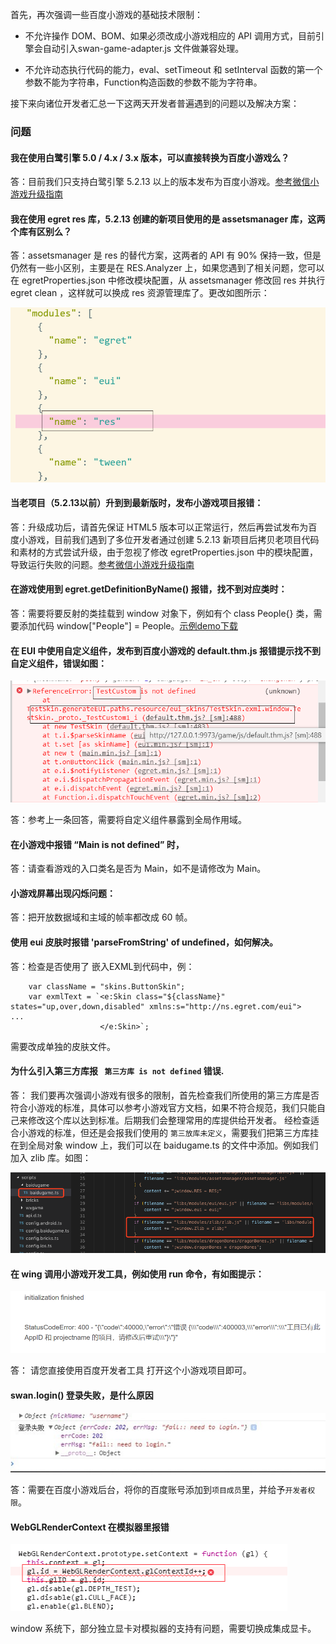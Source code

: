 首先，再次强调一些百度小游戏的基础技术限制：

* 不允许操作 DOM、BOM、如果必须改成小游戏相应的 API 调用方式，目前引擎会自动引入swan-game-adapter.js 文件做兼容处理。

* 不允许动态执行代码的能力，eval、setTimeout 和 setInterval 函数的第一个参数不能为字符串，Function构造函数的参数不能为字符串。



接下来向诸位开发者汇总一下这两天开发者普遍遇到的问题以及解决方案：

### 问题

#### 我在使用白鹭引擎 5.0 / 4.x / 3.x 版本，可以直接转换为百度小游戏么？

答：目前我们只支持白鹭引擎 5.2.13 以上的版本发布为百度小游戏。[参考微信小游戏升级指南](http://developer.egret.com/cn/github/egret-docs/Engine2D/minigame/publish/index.html) 

#### 我在使用 egret res 库，5.2.13 创建的新项目使用的是 assetsmanager 库，这两个库有区别么？

答：assetsmanager 是 res 的替代方案，这两者的 API 有 90% 保持一致，但是仍然有一些小区别，主要是在 RES.Analyzer 上，如果您遇到了相关问题，您可以在 egretProperties.json 中修改模块配置，从 assetsmanager 修改回 res 并执行 egret clean ，这样就可以换成 res 资源管理库了。更改如图所示：

![img](x02.png)



#### 当老项目（5.2.13以前）升到到最新版时，发布小游戏项目报错：

答：升级成功后，请首先保证 HTML5 版本可以正常运行，然后再尝试发布为百度小游戏，目前我们遇到了多位开发者通过创建 5.2.13 新项目后拷贝老项目代码和素材的方式尝试升级，由于忽视了修改 egretProperties.json 中的模块配置，导致运行失败的问题。[参考微信小游戏升级指南](http://developer.egret.com/cn/github/egret-docs/Engine2D/minigame/publish/index.html)

#### 在游戏使用到 egret.getDefinitionByName() 报错，找不到对应类时：

答：需要将要反射的类挂载到 window 对象下，例如有个 class People{} 类，需要添加代码 window["People"] = People。[示例demo下载](http://developer.egret.com/cn/statics/downs/testglobal.zip)

#### 在 EUI 中使用自定义组件，发布到百度小游戏的 default.thm.js 报错提示找不到自定义组件，错误如图：

![img](x03.png)

答：参考上一条回答，需要将自定义组件暴露到全局作用域。

#### 在小游戏中报错 “Main is not defined” 时，

答：请查看游戏的入口类名是否为 Main，如不是请修改为 Main。


#### 小游戏屏幕出现闪烁问题：

答：把开放数据域和主域的帧率都改成 60 帧。


#### 使用 eui 皮肤时报错 'parseFromString' of undefined，如何解决。

答：检查是否使用了 嵌入EXML到代码中，例：

```
    var className = "skins.ButtonSkin";
    var exmlText = `<e:Skin class="${className}" states="up,over,down,disabled" xmlns:s="http://ns.egret.com/eui">                ...
                    </e:Skin>`;
```

需要改成单独的皮肤文件。


<a name="thirdlib"></a>
#### 为什么引入第三方库报 ``` 第三方库 is not defined``` 错误.

答：
我们要再次强调小游戏有很多的限制，首先检查我们所使用的第三方库是否符合小游戏的标准，具体可以参考小游戏官方文档，如果不符合规范，我们只能自己来修改这个库以达到标准。后期我们会整理常用的库提供给开发者。
经检查适合小游戏的标准，但还是会报我们使用的 ```第三放库未定义```，需要我们把第三方库挂在到全局对象 window 上，我们可以在 baidugame.ts 的文件中添加。例如我们加入 zlib 库。如图：

![](x04.png)

#### 在 wing 调用小游戏开发工具，例如使用 run 命令，有如图提示：
![](x05.png)

答：
请您直接使用百度开发者工具 打开这个小游戏项目即可。

#### swan.login() 登录失败，是什么原因
![](x06.jpg)

答：需要在百度小游戏后台，将你的百度账号添加到`项目成员`里，并给予`开发者权限`。

#### WebGLRenderContext 在模拟器里报错
![](error-5.png)

 window 系统下，部分独立显卡对模拟器的支持有问题，需要切换成集成显卡。